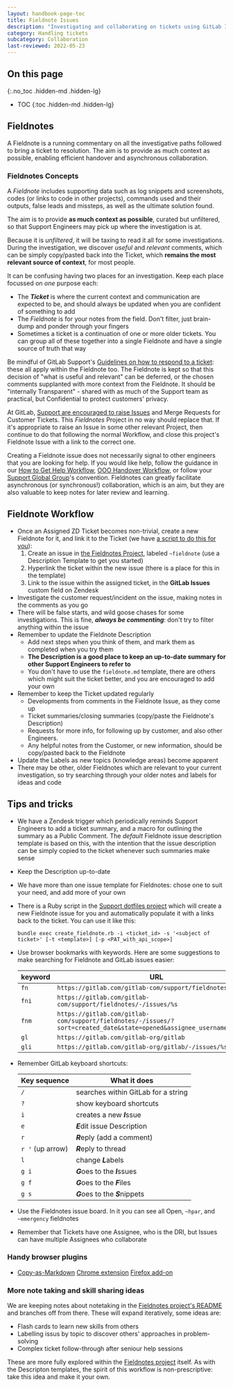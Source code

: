 ```yaml
---
layout: handbook-page-toc
title: Fieldnote Issues
description: "Investigating and collaborating on tickets using GitLab Issues"
category: Handling tickets
subcategory: Collaboration
last-reviewed: 2022-05-23
---
```


## On this page
{:.no_toc .hidden-md .hidden-lg}

- TOC
{:toc .hidden-md .hidden-lg}

## Fieldnotes

A Fieldnote is a running commentary on all the investigative paths followed to bring a ticket to resolution. The aim is to provide as much context as possible, enabling efficient handover and asynchronous collaboration.

### Fieldnotes Concepts

A _Fieldnote_ includes supporting data such as log snippets and screenshots, codes (or links to code in other projects), commands used and their outputs, false leads and missteps, as well as the ultimate solution found.

The aim is to provide **as much context as possible**, curated but unfiltered, so that Support Engineers may pick up where the investigation is at.

Because it is _unfiltered_, it will be taxing to read it all for some investigations. During the investigation, we discover _useful_ and _relevant_ comments, which can be simply copy/pasted back into the Ticket, which **remains the most relevant source of context**, for most people.

It can be confusing having two places for an investigation. Keep each place focussed on _one_ purpose each:

- The _**Ticket**_ is where the current context and communication are expected to be, and should always be updated when you are confident of something to add
- The _Fieldnote_ is for your notes from the field. Don't filter, just brain-dump and ponder through your fingers
- Sometimes a ticket is a continuation of one or more older tickets. You can group all of these together into a single Fieldnote and have a single source of truth that way

Be mindful of GitLab Support's [Guidelines on how to respond to a ticket](/handbook/support/workflows/how-to-respond-to-tickets.html): these all apply within the Fieldnote too. The Fieldnote is kept so that this decision of "what is useful and relevant" can be deferred, or the chosen comments supplanted with more context from the Fieldnote. It should be "internally Transparent" - shared with as much of the Support team as practical, but Confidential to protect customers' privacy.

At GitLab, [Support are encouraged to raise Issues](/handbook/support/workflows/working-with-issues.html) and Merge Requests for Customer Tickets. This _Fieldnotes_ Project in no way should replace that. If it's appropriate to raise an Issue in some other relevant Project, then continue to do that following the normal Workflow, and close this project's Fieldnote Issue with a link to the correct one.

Creating a Fieldnote issue does not necessarily signal to other engineers that you are looking for help. If you would like help, follow the guidance in our [How to Get Help Workflow](/handbook/support/workflows/how-to-get-help.html), [OOO Handover Workflow](/handbook/support/workflows/ooo-handover.html), or follow your [Support Global Group](/handbook/support/support-global-groups/)'s convention. Fieldnotes can greatly facilitate asynchronous (or synchronous!) collaboration, which is an aim, but they are also valuable to keep notes for later review and learning.

## Fieldnote Workflow

- Once an Assigned ZD Ticket becomes non-trivial, create a new Fieldnote for it, and link it to the Ticket (we have [a script to do this for you](https://gitlab.com/gitlab-com/support/toolbox/dotfiles/-/blob/main/scripts/create_fieldnote.rb)):
  1. Create an issue in [the Fieldnotes Project](https://gitlab.com/gitlab-com/support/fieldnotes/), labeled `~fieldnote` (use a Description Template to get you started)
  1. Hyperlink the ticket within the new issue (there is a place for this in the template)
  1. Link to the issue within the assigned ticket, in the **GitLab Issues** custom field on Zendesk
- Investigate the customer request/incident on the issue, making notes in the comments as you go
- There will be false starts, and wild goose chases for some investigations. This is fine, _**always be commenting**_: don't try to filter anything within the issue
- Remember to update the Fieldnote Description
    - Add next steps when you think of them, and mark them as completed when you try them
    - **The Description is a good place to keep an up-to-date summary for other Support Engineers to refer to**
    - You don't have to use the `fieldnote.md` template, there are others which might suit the ticket better, and you are encouraged to add your own
- Remember to keep the Ticket updated regularly
  - Developments from comments in the Fieldnote Issue, as they come up
  - Ticket summaries/closing summaries (copy/paste the Fieldnote's Description)
  - Requests for more info, for following up by customer, and also other Engineers.
  - Any helpful notes from the Customer, or new information, should be copy/pasted back to the Fieldnote
- Update the Labels as new topics (knowledge areas) become apparent
- There may be other, older Fieldnotes which are relevant to your current investigation, so try searching through your older notes and labels for ideas and code

## Tips and tricks

- We have a Zendesk trigger which periodically reminds Support Engineers to add a ticket summary, and a macro for outlining the summary as a Public Comment.  The _default_ Fieldnote issue description template is based on this, with the intention that the issue description can be simply copied to the ticket whenever such summaries make sense

- Keep the Description up-to-date

- We have more than one issue template for Fieldnotes: chose one to suit your need, and add more of your own

- There is a Ruby script in the [Support dotfiles project](https://gitlab.com/gitlab-com/support/toolbox/dotfiles/-/tree/main/scripts) which will create a new Fieldnote issue for you and automatically populate it with a links back to the ticket. You can use it like this:

    ```
    bundle exec create_fieldnote.rb -i <ticket_id> -s '<subject of ticket>' [-t <template>] [-p <PAT_with_api_scope>]
    ```

- Use browser bookmarks with keywords. Here are some suggestions to make searching for Fieldnote and GitLab issues easier:

    | keyword | URL |
    |--|--|
    | `fn` | `https://gitlab.com/gitlab-com/support/fieldnotes/` |
    | `fni` | `https://gitlab.com/gitlab-com/support/fieldnotes/-/issues/%s` |
    | `fnm` | `https://gitlab.com/gitlab-com/support/fieldnotes/-/issues/?sort=created_date&state=opened&assignee_username[]=auser` |
    | `gl` | `https://gitlab.com/gitlab-org/gitlab` |
    | `gli` | `https://gitlab.com/gitlab-org/gitlab/-/issues/%s` |

- Remember GitLab keyboard shortcuts:

  | Key sequence | What it does |
  | -- | -- |
  | `/` | searches within GitLab for a string |
  | `?` | show keyboard shortcuts 
  | `i` | creates a new ***I***ssue |
  | `e `| ***E***dit issue Description
  | `r ` | ***R***eply (add a comment) |
  | `r ꜛ` (up arrow)| ***R***eply to thread |
  | `l` | change ***L***abels |
  | `g i` | ***G***oes to the ***I***ssues |
  | `g f` | ***G***oes to the ***F***iles |
  | `g s` | ***G***oes to the ***S***nippets |


- Use the Fieldnotes issue board. In it you can see all Open, `~hpar`, and `~emergency` fieldnotes

- Remember that Tickets have one Assignee, who is the DRI, but Issues can have multiple Assignees who collaborate

### Handy browser plugins

- [Copy-as-Markdown](https://github.com/notlmn/copy-as-markdown#-copy-as-markdown) [Chrome extension](https://chrome.google.com/webstore/detail/copy-as-markdown/nlaionblcaejecbkcillglodmmfhjhfi/) [Firefox add-on](https://addons.mozilla.org/en-US/firefox/addon/cpy-as-md/)

### More note taking and skill sharing ideas

We are keeping notes about notetaking in the [Fieldnotes project's README](https://gitlab.com/gitlab-com/support/fieldnotes/-/blob/main/README.md) and branches off from there. These will expand iteratively, some ideas are:

 - Flash cards to learn new skills from others
 - Labelling issus by topic to discover others' approaches in problem-solving
 - Complex ticket follow-through after seniour help sessions

These are more fully explored within the [Fieldnotes project](https://gitlab.com/gitlab-com/support/fieldnotes/) itself. As with the Descripton templates, the spirit of this workflow is non-prescriptive: take this idea and make it your own.

